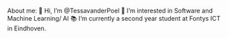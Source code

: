 About me:
👋 Hi, I’m @TessavanderPoel
👀 I’m interested in Software and Machine Learning/ AI
📚 I’m currently a second year student at Fontys ICT in Eindhoven. 
